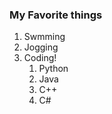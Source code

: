 ### My Favorite things 
1. Swmming
2. Jogging
3. Coding! 
   1. Python
   2. Java
   3. C++
   4. C#
